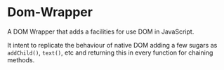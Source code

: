 # Dom-Wrapper
A DOM Wrapper that adds a facilities for use DOM in JavaScript.

It intent to replicate the behaviour of native DOM adding a few sugars as `addChild()`, `text()`, etc and returning this in every function for chaining methods.


